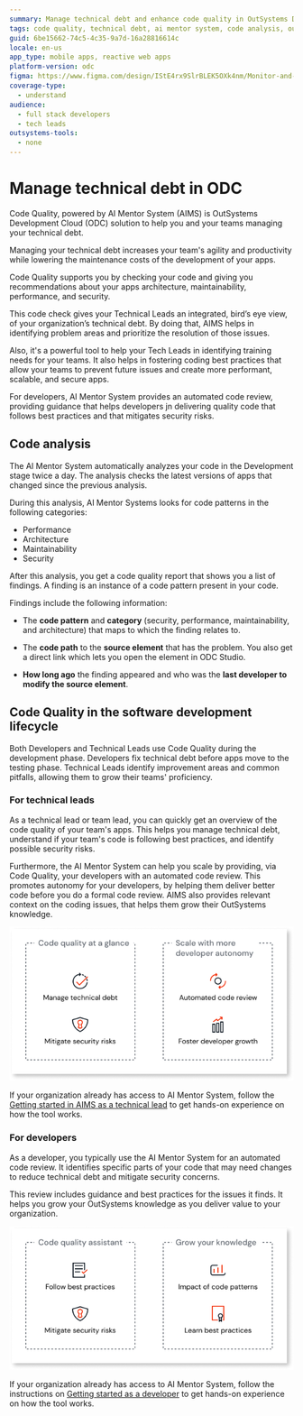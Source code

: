 ```yaml
---
summary: Manage technical debt and enhance code quality in OutSystems Data Cloud (ODC) using AI-powered Code Quality and AI Mentor System for optimal performance, maintainability, and security.
tags: code quality, technical debt, ai mentor system, code analysis, outsystems development cloud
guid: 6be15662-74c5-4c35-9a7d-16a28816614c
locale: en-us
app_type: mobile apps, reactive web apps
platform-version: odc
figma: https://www.figma.com/design/IStE4rx9SlrBLEK5OXk4nm/Monitor-and-troubleshoot-apps?node-id=3522-10
coverage-type:
  - understand
audience:
  - full stack developers
  - tech leads
outsystems-tools:
  - none
---
```

# Manage technical debt in ODC

Code Quality, powered by AI Mentor System (AIMS) is OutSystems Development Cloud (ODC) solution to help you and your teams managing your technical debt.

Managing your technical debt increases your team's agility and productivity while lowering the maintenance costs of the development of your apps.

Code Quality supports you by checking your code and giving you recommendations about your apps architecture, maintainability, performance, and security.

This code check gives your Technical Leads an integrated, bird’s eye view, of your organization’s technical debt. By doing that, AIMS helps in identifying problem areas and prioritize the resolution of those issues.

Also, it's a powerful tool to help your Tech Leads in identifying training needs for your teams. It also helps in fostering coding best practices that allow your teams to prevent future issues and create more performant, scalable, and secure apps.

For developers, AI Mentor System provides an automated code review, providing guidance that helps developers jn delivering quality code that follows best practices and that mitigates security risks.

## Code analysis

The AI Mentor System automatically analyzes your code in the Development stage twice a day. The analysis checks the latest versions of apps that changed since the previous analysis.

During this analysis, AI Mentor Systems looks for code patterns in the following categories:

* Performance
* Architecture
* Maintainability
* Security

After this analysis, you get a code quality report that shows you a list of findings. A finding is an instance of a code pattern present in your code.

Findings include the following information:

* The **code pattern** and **category** (security, performance, maintainability, and architecture) that maps to which the finding relates to.

* The **code path** to the **source element** that has the problem. You also get a direct link which lets you open the element in ODC Studio.

* **How long ago** the finding appeared and who was the **last developer to modify the source element**.

## Code Quality in the software development lifecycle

Both Developers and Technical Leads use Code Quality during the development phase. Developers fix technical debt before apps move to the testing phase. Technical Leads identify improvement areas and common pitfalls, allowing them to grow their teams' proficiency.

### For technical leads

As a technical lead or team lead, you can quickly get an overview of the code quality of your team's apps. This helps you manage technical debt, understand if your team's code is following best practices, and identify possible security risks.

Furthermore, the AI Mentor System can help you scale by providing, via Code Quality, your developers with an automated code review. This promotes autonomy for your developers, by helping them deliver better code before you do a formal code review. AIMS also provides relevant context on the coding issues, that helps them grow their OutSystems knowledge.

![Dashboard showing code quality metrics for technical leads, including managing technical debt and mitigating security risks.](images/overview-tl.png "Overview for Technical Leads")

If your organization already has access to AI Mentor System, follow the [Getting started in AIMS as a technical lead](getting-started-aims-tl.md) to get hands-on experience on how the tool works.

### For developers

As a developer, you typically use the AI Mentor System for an automated code review. It identifies specific parts of your code that may need changes to reduce technical debt and mitigate security concerns. 

This review includes guidance and best practices for the issues it finds. It helps you grow your OutSystems knowledge as you deliver value to your organization.

![Dashboard showing code quality metrics for developers, including automated code review and fostering developer growth.](images/overview-dev.png "Overview for Developers")

If your organization already has access to AI Mentor System, follow the instructions on [Getting started as a developer](getting-started-aims-dev.md) to get hands-on experience on how the tool works.